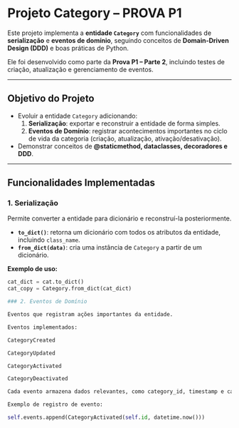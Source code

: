 # Projeto Category – PROVA P1

Este projeto implementa a **entidade `Category`** com funcionalidades de **serialização** e **eventos de domínio**, seguindo conceitos de **Domain-Driven Design (DDD)** e boas práticas de Python.

Ele foi desenvolvido como parte da **Prova P1 – Parte 2**, incluindo testes de criação, atualização e gerenciamento de eventos.

---

## Objetivo do Projeto

- Evoluir a entidade `Category` adicionando:
  1. **Serialização**: exportar e reconstruir a entidade de forma simples.
  2. **Eventos de Domínio**: registrar acontecimentos importantes no ciclo de vida da categoria (criação, atualização, ativação/desativação).
- Demonstrar conceitos de **@staticmethod, dataclasses, decoradores e DDD**.

---

## Funcionalidades Implementadas

### 1. Serialização
Permite converter a entidade para dicionário e reconstruí-la posteriormente.

- **`to_dict()`**: retorna um dicionário com todos os atributos da entidade, incluindo `class_name`.
- **`from_dict(data)`**: cria uma instância de `Category` a partir de um dicionário.

**Exemplo de uso:**

```python
cat_dict = cat.to_dict()
cat_copy = Category.from_dict(cat_dict)

### 2. Eventos de Domínio

Eventos que registram ações importantes da entidade.

Eventos implementados:

CategoryCreated

CategoryUpdated

CategoryActivated

CategoryDeactivated

Cada evento armazena dados relevantes, como category_id, timestamp e campos alterados (changed_fields).

Exemplo de registro de evento:

self.events.append(CategoryActivated(self.id, datetime.now()))
